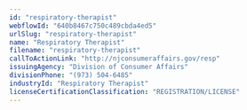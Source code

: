 ```yaml
---
id: "respiratory-therapist"
webflowId: "640b8467c750c489cbda4ed5"
urlSlug: "respiratory-therapist"
name: "Respiratory Therapist"
filename: "respiratory-therapist"
callToActionLink: "http://njconsumeraffairs.gov/resp"
issuingAgency: "Division of Consumer Affairs"
divisionPhone: "(973) 504-6485"
industryId: "Respiratory Therapist"
licenseCertificationClassification: "REGISTRATION/LICENSE"
---
```

